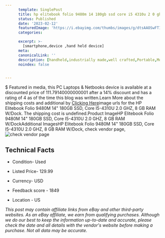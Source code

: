 ```yaml
---
      template: SinglePost
      title: hp elitebook folio 9480m 14 180gb ssd core i5 4310u 2 0 ghz 8 gb ram w dock
      status: Published
      date: '2023-02-12'
      featuredImage: 'https://i.ebayimg.com/thumbs/images/g/dtsAAOSwFT1jtf40/s-l225.jpg'
      categories: 

      excerpt: >-
        [smartphone,device ,hand held device]
      meta:
      canonicalLink: ''
      description: [handheld,industrially made,well crafted,Portable,Mobile,Compact,Convenient,Lightweight,Maneuverable,Man-portable,Miniature,Carriable,Hand-held,Light,Holdable,Transportable,Mobile device,Pocket-sized,On-the-go,Wireless,Cordless,Compact size,Convenient size, smartphone,device ,hand held device]
      noindex: false

        
---
```

$
    Featured in media, this PC Laptops & Netbooks device is available at a discounted price of 111.79140000000001 after a 14% discount and has a rating of 4 as of the time this blog was written.Learn More about the shipping costs and additional by [Clicking Here](https://www.ebay.com/itm/285099841664?hash=item4261465880%3Ag%3AdtsAAOSwFT1jtf40&mkevt=1&mkcid=1&mkrid=711-53200-19255-0&campid=%253CePNCampaignId%253E&customid=%253CreferenceId%253E&toolid=10049)image urls for the HP Elitebook Folio 9480M  14" 180GB SSD, Core I5-4310U 2.0 GHZ, 8 GB RAM W/Dock. The shipping cost is undefined.Product ImageHP Elitebook Folio 9480M  14" 180GB SSD, Core I5-4310U 2.0 GHZ, 8 GB RAM W/DockAdditional ImagesHP Elitebook Folio 9480M  14" 180GB SSD, Core I5-4310U 2.0 GHZ, 8 GB RAM W/Dock, check vendor page, ![check vendor page](https://origin-galleryplus.ebayimg.com/ws/web/285099841664_2_0_1/225x225.jpg,https://origin-galleryplus.ebayimg.com/ws/web/285099841664_3_0_1/225x225.jpg,https://origin-galleryplus.ebayimg.com/ws/web/285099841664_4_0_1/225x225.jpg,https://origin-galleryplus.ebayimg.com/ws/web/285099841664_5_0_1/225x225.jpg,https://origin-galleryplus.ebayimg.com/ws/web/285099841664_6_0_1/225x225.jpg,https://origin-galleryplus.ebayimg.com/ws/web/285099841664_7_0_1/225x225.jpg,https://origin-galleryplus.ebayimg.com/ws/web/285099841664_8_0_1/225x225.jpg,https://origin-galleryplus.ebayimg.com/ws/web/285099841664_9_0_1/225x225.jpg,https://origin-galleryplus.ebayimg.com/ws/web/285099841664_10_0_1/225x225.jpg,https://origin-galleryplus.ebayimg.com/ws/web/285099841664_11_0_1/225x225.jpg,https://origin-galleryplus.ebayimg.com/ws/web/285099841664_12_0_1/225x225.jpg,https://origin-galleryplus.ebayimg.com/ws/web/285099841664_13_0_1/225x225.jpg,https://origin-galleryplus.ebayimg.com/ws/web/285099841664_14_0_1/225x225.jpg,https://origin-galleryplus.ebayimg.com/ws/web/285099841664_15_0_1/225x225.jpg,https://origin-galleryplus.ebayimg.com/ws/web/285099841664_16_0_1/225x225.jpg,https://origin-galleryplus.ebayimg.com/ws/web/285099841664_17_0_1/225x225.jpg,https://origin-galleryplus.ebayimg.com/ws/web/285099841664_18_0_1/225x225.jpg,https://origin-galleryplus.ebayimg.com/ws/web/285099841664_19_0_1/225x225.jpg,https://origin-galleryplus.ebayimg.com/ws/web/285099841664_20_0_1/225x225.jpg,https://origin-galleryplus.ebayimg.com/ws/web/285099841664_21_0_1/225x225.jpg,https://origin-galleryplus.ebayimg.com/ws/web/285099841664_22_0_1/225x225.jpg,https://origin-galleryplus.ebayimg.com/ws/web/285099841664_23_0_1/225x225.jpg,https://origin-galleryplus.ebayimg.com/ws/web/285099841664_24_0_1/225x225.jpg)
    
    

 ## Technical Facts 



     
      

 - Condition- Used 


      

 - Listed Price- 129.99 


      

 - Currency- USD 


      

 - Feedback score - 1849 


      

 - Location - US 


      
      

 *_This post may contain affiliate links from eBay and other third-party websites. As an eBay affiliate, we earn from qualifying purchases. Although we do our best to keep the information up-to-date and accurate, please check the date and all details with the vendor's website before making a purchase. Not all data may be accurate._*



    
    
    
    
    